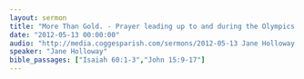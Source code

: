 ```yaml
---
layout: sermon
title: "More Than Gold. - Prayer leading up to and during the Olympics."
date: "2012-05-13 00:00:00"
audio: "http://media.coggesparish.com/sermons/2012-05-13 Jane Holloway.mp3"
speaker: "Jane Holloway"
bible_passages: ["Isaiah 60:1-3","John 15:9-17"]
---
```

